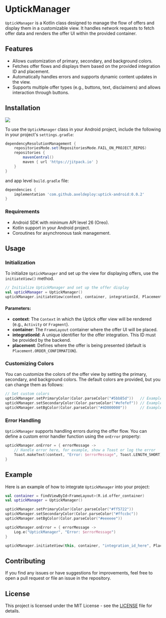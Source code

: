 
# UptickManager

`UptickManager` is a Kotlin class designed to manage the flow of offers and display them in a customizable view. It handles network requests to fetch offer data and renders the offer UI within the provided container.

## Features
- Allows customization of primary, secondary, and background colors.
- Fetches offer flows and displays them based on the provided integration ID and placement.
- Automatically handles errors and supports dynamic content updates in the view.
- Supports multiple offer types (e.g., buttons, text, disclaimers) and allows interaction through buttons.

## Installation

[![](https://jitpack.io/v/axeldeploy/uptick-android.svg)](https://jitpack.io/#axeldeploy/uptick-android)

To use the `UptickManager` class in your Android project, include the following in your project's `settings.gradle`:

```gradle
dependencyResolutionManagement {
    repositoriesMode.set(RepositoriesMode.FAIL_ON_PROJECT_REPOS)
    repositories {
        mavenCentral()
        maven { url 'https://jitpack.io' }
    }
}
```

and app level `build.gradle` file:

```gradle
dependencies {
    implementation 'com.github.axeldeploy:uptick-android:0.0.2'
}
```

### Requirements
- Android SDK with minimum API level 26 (Oreo).
- Kotlin support in your Android project.
- Coroutines for asynchronous task management.

## Usage

### Initialization
To initialize `UptickManager` and set up the view for displaying offers, use the `initiateView()` method.

```kotlin
// Initialize UptickManager and set up the offer display
val uptickManager = UptickManager()
uptickManager.initiateView(context, container, integrationId, Placement.ORDER_CONFIRMATION)
```

#### Parameters:
- **context**: The `Context` in which the Uptick offer view will be rendered (e.g., `Activity` or `Fragment`).
- **container**: The `FrameLayout` container where the offer UI will be placed.
- **integrationId**: A unique identifier for the offer integration. This ID must be provided by the backend.
- **placement**: Defines where the offer is being presented (default is `Placement.ORDER_CONFIRMATION`).

### Customizing Colors
You can customize the colors of the offer view by setting the primary, secondary, and background colors. The default colors are provided, but you can change them as follows:

```kotlin
// Set custom colors
uptickManager.setPrimaryColor(Color.parseColor("#5bb85d"))   // Example primary color
uptickManager.setSecondaryColor(Color.parseColor("#efefef")) // Example secondary color
uptickManager.setBgColor(Color.parseColor("#4D000000"))      // Example background color
```

### Error Handling
`UptickManager` supports handling errors during the offer flow. You can define a custom error handler function using the `onError` property:

```kotlin
uptickManager.onError = { errorMessage ->
    // Handle error here, for example, show a Toast or log the error
    Toast.makeText(context, "Error: $errorMessage", Toast.LENGTH_SHORT).show()
}
```

## Example

Here is an example of how to integrate `UptickManager` into your project:

```kotlin
val container = findViewById<FrameLayout>(R.id.offer_container)
val uptickManager = UptickManager()

uptickManager.setPrimaryColor(Color.parseColor("#ff5722"))
uptickManager.setSecondaryColor(Color.parseColor("#ffccbc"))
uptickManager.setBgColor(Color.parseColor("#eeeeee"))

uptickManager.onError = { errorMessage ->
    Log.e("UptickManager", "Error: $errorMessage")
}

uptickManager.initiateView(this, container, "integration_id_here", Placement.ORDER_CONFIRMATION)
```

## Contributing
If you find any issues or have suggestions for improvements, feel free to open a pull request or file an issue in the repository.

## License
This project is licensed under the MIT License - see the [LICENSE](LICENSE) file for details.
